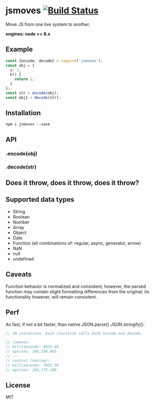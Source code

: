 # jsmoves [![Build Status](https://travis-ci.org/iamdevonbutler/jsmoves.svg?branch=master)](https://travis-ci.org/iamdevonbutler/jsmoves)

Move JS from one live system to another.

**engines: node >= 8.x**

## Example
```javascript
const {encode, decode} = require('jsmoves');
const obj = {
  a: 1,
  b() {
    return 1;
  }
};
const str = encode(obj);
const obj1 = decode(str);
```

## Installation

```
npm i jsmoves --save
```

## API
### .encode(obj)
### .decode(str)

## Does it throw, does it throw, does it throw?

## Supported data types

- String
- Boolean
- Number
- Array
- Object
- Date
- Function (all combinations of: regular, async, generator, arrow)
- NaN
- null
- undefined

## Caveats
Function behavior is normalized and consistent; however, the parsed function may contain slight formatting differences from the original; its functionality however, will remain consistent.

## Perf
As fast, if not a bit faster, than native JSON.parse() JSON.stringify():

```javascript
// 1M iterations. Each iteration calls both encode and decode.

// jsmoves:
// milliseconds: 6833.45
// ops/sec: 146,338.965
// ---
// control (native):
// milliseconds: 7033.58
// ops/sec: 142,175.109
```

## License
MIT
